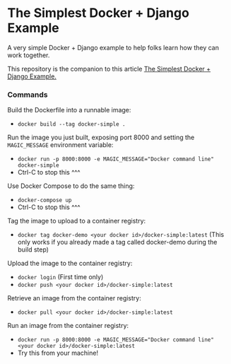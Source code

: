 # The Simplest Docker + Django Example

A very simple Docker + Django example to help folks learn how they can work together.

This repository is the companion to this article [The Simplest Docker + Django Example.](https://timlwhite.medium.com/the-simplest-django-docker-example-8ae479addf54)

### Commands

Build the Dockerfile into a runnable image:
- `docker build --tag docker-simple .`

Run the image you just built, exposing port 8000 and setting the `MAGIC_MESSAGE` environment variable:
- `docker run -p 8000:8000 -e MAGIC_MESSAGE="Docker command line" docker-simple`
- Ctrl-C to stop this ^^^

Use Docker Compose to do the same thing:
- `docker-compose up`
- Ctrl-C to stop this ^^^

Tag the image to upload to a container registry:
- `docker tag docker-demo <your docker id>/docker-simple:latest`
  (This only works if you already made a tag called docker-demo during the build step)

Upload the image to the container registry:
- `docker login`  (First time only)
- `docker push <your docker id>/docker-simple:latest`

Retrieve an image from the container registry:
- `docker pull <your docker id>/docker-simple:latest`

Run an image from the container registry:
- `docker run -p 8000:8000 -e MAGIC_MESSAGE="Docker command line" <your docker id>/docker-simple:latest`
- Try this from your machine!